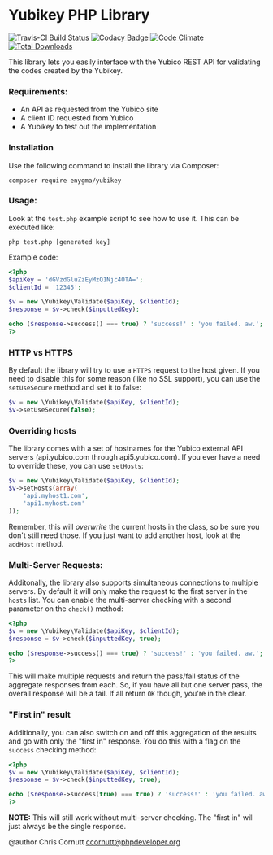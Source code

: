 Yubikey PHP Library
=======================

[![Travis-CI Build Status](https://secure.travis-ci.org/enygma/yubikey.png?branch=master)](http://travis-ci.org/enygma/yubikey)
[![Codacy Badge](https://www.codacy.com/project/badge/6b73c56a21734a6d93dae6019f733c5e)](https://www.codacy.com)
[![Code Climate](https://codeclimate.com/github/enygma/yubikey/badges/gpa.svg)](https://codeclimate.com/github/enygma/yubikey)
[![Total Downloads](https://img.shields.io/packagist/dt/enygma/yubikey.svg?style=flat-square)](https://packagist.org/packages/enygma/yubikey)

This library lets you easily interface with the Yubico REST API for validating
the codes created by the Yubikey.

### Requirements:

- An API as requested from the Yubico site
- A client ID requested from Yubico
- A Yubikey to test out the implementation

### Installation

Use the following command to install the library via Composer:

```
composer require enygma/yubikey
```

### Usage:

Look at the `test.php` example script to see how to use it. This can be executed like:

`php test.php [generated key]`

Example code:

```php
<?php
$apiKey = 'dGVzdGluZzEyMzQ1Njc4OTA=';
$clientId = '12345';

$v = new \Yubikey\Validate($apiKey, $clientId);
$response = $v->check($inputtedKey);

echo ($response->success() === true) ? 'success!' : 'you failed. aw.';
?>
```

### HTTP vs HTTPS

By default the library will try to use a `HTTPS` request to the host given. If you need to disable this for some reason
(like no SSL support), you can use the `setUseSecure` method and set it to false:

```php
$v = new \Yubikey\Validate($apiKey, $clientId);
$v->setUseSecure(false);
```

### Overriding hosts

The library comes with a set of hostnames for the Yubico external API servers (api.yubico.com through api5.yubico.com). If
you ever have a need to override these, you can use `setHosts`:

```php
$v = new \Yubikey\Validate($apiKey, $clientId);
$v->setHosts(array(
    'api.myhost1.com',
    'api1.myhost.com'
));
```
Remember, this will *overwrite* the current hosts in the class, so be sure you don't still need those. If you just want to add
another host, look at the `addHost` method.

### Multi-Server Requests:

Additonally, the library also supports simultaneous connections to multiple servers. By default it will only make
the request to the first server in the `hosts` list. You can enable the multi-server checking with a second parameter on
the `check()` method:

```php
<?php
$v = new \Yubikey\Validate($apiKey, $clientId);
$response = $v->check($inputtedKey, true);

echo ($response->success() === true) ? 'success!' : 'you failed. aw.';
?>
````

This will make multiple requests and return the pass/fail status of the aggregate responses from each. So, if you have all but one
server pass, the overall response will be a fail. If all return `OK` though, you're in the clear.

### "First in" result

Additionally, you can also switch on and off this aggregation of the results and go with only the "first in" response. You do this
with a flag on the `success` checking method:

```php
<?php
$v = new \Yubikey\Validate($apiKey, $clientId);
$response = $v->check($inputtedKey, true);

echo ($response->success(true) === true) ? 'success!' : 'you failed. aw.';
?>
````

**NOTE:** This will still work without multi-server checking. The "first in" will just always be the single response.


@author Chris Cornutt <ccornutt@phpdeveloper.org>
